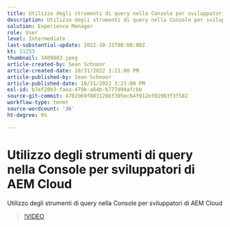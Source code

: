 ```yaml
---
title: Utilizzo degli strumenti di query nella Console per sviluppatori di AEM Cloud
description: Utilizzo degli strumenti di query nella Console per sviluppatori di AEM Cloud
solution: Experience Manager
role: User
level: Intermediate
last-substantial-update: 2022-10-31T00:00:00Z
kt: 11253
thumbnail: 3409883.jpeg
article-created-by: Sean Schnoor
article-created-date: 10/31/2022 3:21:00 PM
article-published-by: Sean Schnoor
article-published-date: 10/31/2022 3:21:00 PM
exl-id: b7ef28b3-faea-479b-a64b-b777d94afcbb
source-git-commit: 4702b69f883128bf305ec64f012ef01903f3f582
workflow-type: tm+mt
source-wordcount: '36'
ht-degree: 0%

---
```


# Utilizzo degli strumenti di query nella Console per sviluppatori di AEM Cloud

Utilizzo degli strumenti di query nella Console per sviluppatori di AEM Cloud

>[!VIDEO](https://video.tv.adobe.com/v/3409883/?quality=12&learn=on)
